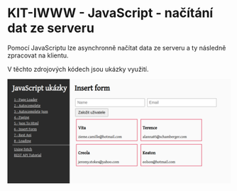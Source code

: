 # KIT-IWWW - JavaScript - načítání dat ze serveru

Pomocí JavaScriptu lze asynchronně načítat data ze serveru a ty následně zpracovat na klientu.

V těchto zdrojových kódech jsou ukázky využití. 

![Ukázky](output.png)
